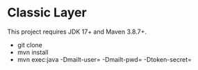 # Classic Layer

This project requires JDK 17+ and Maven 3.8.7+.

- git clone
- mvn install
- mvn exec:java -Dmailt-user=<your user> -Dmailt-pwd=<your pwd> -Dtoken-secret=<a secret>
